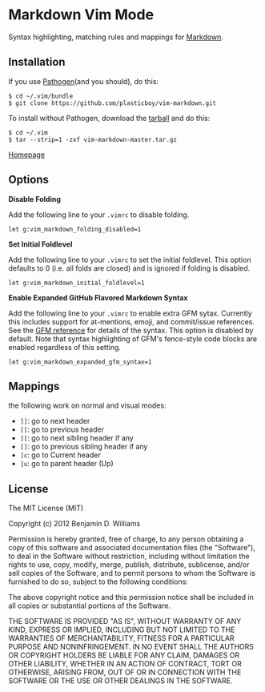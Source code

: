 # Markdown Vim Mode

Syntax highlighting, matching rules and mappings for [Markdown](http://daringfireball.net/projects/markdown/).

## Installation

If you use [Pathogen](http://www.vim.org/scripts/script.php?script_id=2332)(and you should), do this:

    $ cd ~/.vim/bundle
    $ git clone https://github.com/plasticboy/vim-markdown.git

To install without Pathogen, download the [tarball](https://github.com/plasticboy/vim-markdown/archive/master.tar.gz) and do this:

    $ cd ~/.vim
    $ tar --strip=1 -zxf vim-markdown-master.tar.gz

[Homepage](http://plasticboy.com/markdown-vim-mode/)

## Options

**Disable Folding**

Add the following line to your `.vimrc` to disable folding.

```vim
let g:vim_markdown_folding_disabled=1
```

**Set Initial Foldlevel**

Add the following line to your `.vimrc` to set the initial foldlevel.  This
option defaults to 0 (i.e. all folds are closed) and is ignored if folding
is disabled.

```vim
let g:vim_markdown_initial_foldlevel=1
```

**Enable Expanded GitHub Flavored Markdown Syntax**

Add the following line to your `.vimrc` to enable extra GFM sytax.  Currently
this includes support for at-mentions, emoji, and commit/issue references.
See the
[GFM reference](https://help.github.com/articles/github-flavored-markdown)
for details of the syntax.  This option is disabled by default.  Note that
syntax highlighting of GFM's fence-style code blocks are enabled regardless of
this setting.

```vim
let g:vim_markdown_expanded_gfm_syntax=1
```

## Mappings

the following work on normal and visual modes:

- `]]`: go to next header
- `[[`: go to previous header
- `][`: go to next sibling header if any
- `[]`: go to previous sibling header if any
- `]c`: go to Current header
- `]u`: go to parent header (Up)

## License

The MIT License (MIT)

Copyright (c) 2012 Benjamin D. Williams

Permission is hereby granted, free of charge, to any person obtaining a copy of this software and associated documentation files (the "Software"), to deal in the Software without restriction, including without limitation the rights to use, copy, modify, merge, publish, distribute, sublicense, and/or sell copies of the Software, and to permit persons to whom the Software is furnished to do so, subject to the following conditions:

The above copyright notice and this permission notice shall be included in all copies or substantial portions of the Software.

THE SOFTWARE IS PROVIDED "AS IS", WITHOUT WARRANTY OF ANY KIND, EXPRESS OR IMPLIED, INCLUDING BUT NOT LIMITED TO THE WARRANTIES OF MERCHANTABILITY, FITNESS FOR A PARTICULAR PURPOSE AND NONINFRINGEMENT. IN NO EVENT SHALL THE AUTHORS OR COPYRIGHT HOLDERS BE LIABLE FOR ANY CLAIM, DAMAGES OR OTHER LIABILITY, WHETHER IN AN ACTION OF CONTRACT, TORT OR OTHERWISE, ARISING FROM, OUT OF OR IN CONNECTION WITH THE SOFTWARE OR THE USE OR OTHER DEALINGS IN THE SOFTWARE.
